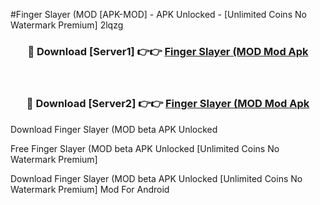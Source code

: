 #Finger Slayer (MOD [APK-MOD] - APK Unlocked - [Unlimited Coins No Watermark Premium] 2lqzg



<div align="center">

<h3>🔴 Download [Server1] 👉👉 <a href="https://momento.my/?title=Finger_Slayer_(MOD">Finger Slayer (MOD Mod Apk</a></h3><br>

<h3>🔴 Download [Server2] 👉👉 <a href="https://momento.my/?title=Finger_Slayer_(MOD">Finger Slayer (MOD Mod Apk</a></h3>
</div>



Download Finger Slayer (MOD beta APK Unlocked

Free Finger Slayer (MOD beta APK Unlocked [Unlimited Coins No Watermark Premium]

Download Finger Slayer (MOD beta APK Unlocked [Unlimited Coins No Watermark Premium] Mod For Android
